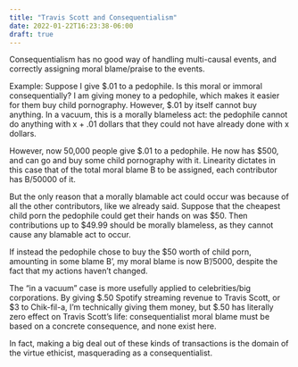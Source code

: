 ```yaml
---
title: "Travis Scott and Consequentialism"
date: 2022-01-22T16:23:38-06:00
draft: true
---
```


Consequentialism has no good way of handling multi-causal events, and correctly assigning moral blame/praise to the events.

Example: Suppose I give $.01 to a pedophile. Is this moral or immoral consequentially? I am giving money to a pedophile, which makes it easier for them buy child pornography. However, $.01 by itself cannot buy anything. In a vacuum, this is a morally blameless act: the pedophile cannot do anything with x + .01 dollars that they could not have already done with x dollars.

However, now 50,000 people give $.01 to a pedophile. He now has $500, and can go and buy some child pornography with it. Linearity dictates in this case that of the total moral blame B to be assigned, each contributor has B/50000 of it.

But the only reason that a morally blamable act could occur was because of all the other contributors, like we already said. Suppose that the cheapest child porn the pedophile could get their hands on was $50. Then contributions up to $49.99 should be morally blameless, as they cannot cause any blamable act to occur.

If instead the pedophile chose to buy the $50 worth of child porn, amounting in some blame B’, my moral blame is now B’/5000, despite the fact that my actions haven’t changed.

The “in a vacuum” case is more usefully applied to celebrities/big corporations. By giving $.50 Spotify streaming revenue to Travis Scott, or $3 to Chik-fil-a, I’m technically giving them money, but $.50 has literally zero effect on Travis Scott’s life: consequentialist moral blame must be based on a concrete consequence, and none exist here.

In fact, making a big deal out of these kinds of transactions is the domain of the virtue ethicist, masquerading as a consequentialist.
